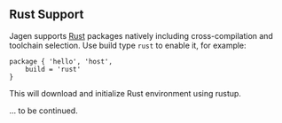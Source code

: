 ## Rust Support

Jagen supports [Rust](https://www.rust-lang.org) packages natively including cross-compilation and
toolchain selection. Use build type `rust` to enable it, for example:
```
package { 'hello', 'host',
    build = 'rust'
}
```
This will download and initialize Rust environment using rustup.

... to be continued.
